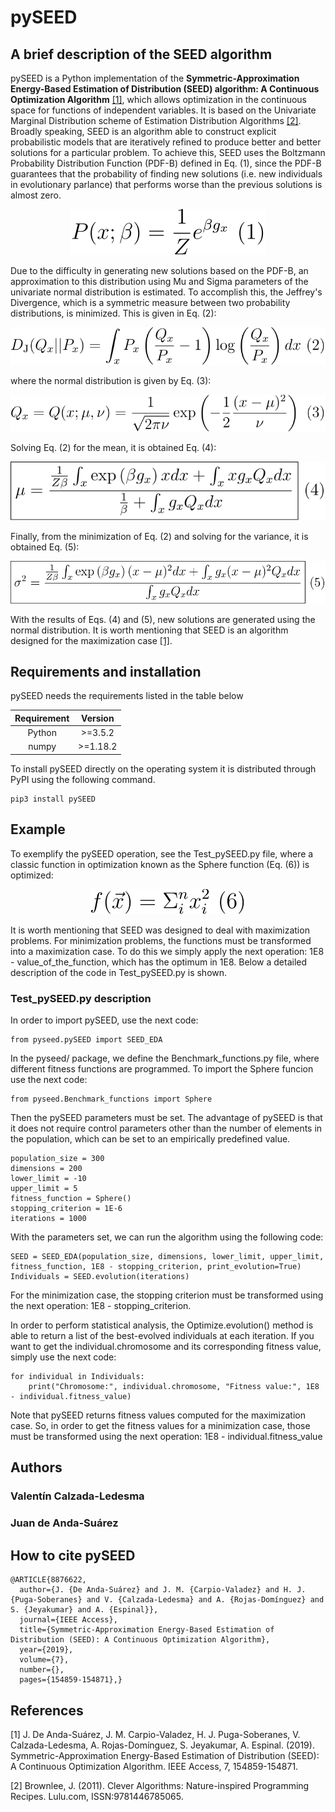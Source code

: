 # pySEED
## A brief description of the SEED algorithm
pySEED is a Python implementation of the **Symmetric-Approximation Energy-Based Estimation of Distribution (SEED) algorithm: A Continuous Optimization Algorithm** [[1]](#1), which allows optimization in the continuous space for functions of independent variables. It is based on the Univariate Marginal Distribution scheme  of Estimation Distribution Algorithms [[2]](#2). Broadly speaking, SEED is an algorithm able to construct explicit probabilistic models that are iteratively refined to produce better and better solutions for a particular problem. To achieve this, SEED uses the Boltzmann Probability Distribution Function (PDF-B) defined in Eq. (1), since the PDF-B guarantees that the probability of finding new solutions (i.e. new individuals in evolutionary parlance) that performs worse than the previous solutions is almost zero.
<p align="center"><img src="img/eq1.svg" /><p>



Due to the difficulty in generating new solutions based on the PDF-B, an approximation to this distribution using Mu and Sigma parameters of the univariate normal distribution is estimated. To accomplish this, the Jeffrey's Divergence, which is a symmetric measure between two probability distributions, is minimized. This is given in Eq. (2):

<p align="center"><img src="img/2.svg" /><p>

where the normal distribution is given by Eq. (3):

<p align="center"><img src="img/eq3.svg" /><p>

Solving Eq. (2) for the mean, it is obtained Eq. (4):

<p align="center"><img src="img/eq4.svg" /><p>

Finally, from the minimization of Eq. (2) and solving for the variance, it is obtained Eq. (5):

<p align="center"><img src="img/eq5.svg" /><p>

With the results of Eqs. (4) and (5), new solutions are generated using the normal distribution. It is worth mentioning that SEED is an algorithm designed for the maximization case [[1]](#1).

## Requirements and installation
pySEED needs the requirements listed in the table below

| Requirement | Version |
| :---: | :---: |
| Python | >=3.5.2 |
| numpy | >=1.18.2 |

To install pySEED directly on the operating system it is distributed through PyPI using the following command.
```
pip3 install pySEED
```
## Example
To exemplify the pySEED operation, see the Test_pySEED.py file, where a classic function in optimization known as the Sphere function (Eq. (6)) is optimized:

<p align="center"><img src="img/eq6.svg" /><p>


It is worth mentioning that SEED was designed to deal with maximization problems. For minimization problems, the functions must be transformed into a maximization case. To do this we simply apply the next operation: 1E8 - value_of_the_function, which has the optimum in 1E8. Below a detailed description of the code in Test_pySEED.py is shown.


### Test_pySEED.py description
In order to import pySEED, use the next code:


```
from pyseed.pySEED import SEED_EDA
```


In the pyseed/ package, we define the Benchmark_functions.py file, where different fitness functions are programmed. To import the Sphere funcion use the next code:

```
from pyseed.Benchmark_functions import Sphere
```

Then the pySEED parameters must be set. The advantage of pySEED is that it does not require control parameters other than the number of elements in the population, which can be set to an empirically predefined value.


```
population_size = 300
dimensions = 200
lower_limit = -10
upper_limit = 5
fitness_function = Sphere()
stopping_criterion = 1E-6
iterations = 1000
```

With the parameters set, we can run the algorithm using the following code:

```
SEED = SEED_EDA(population_size, dimensions, lower_limit, upper_limit, fitness_function, 1E8 - stopping_criterion, print_evolution=True)
Individuals = SEED.evolution(iterations)
```

For the minimization case, the stopping criterion must be transformed using the next operation: 1E8 - stopping_criterion.

In order to perform statistical analysis, the Optimize.evolution() method is able to return a list of the best-evolved individuals at each iteration. If you want to get the individual.chromosome and its corresponding fitness value, simply use the next code: 

```
for individual in Individuals:
    print("Chromosome:", individual.chromosome, "Fitness value:", 1E8 - individual.fitness_value)
```

Note that pySEED returns fitness values computed for the maximization case. So, in order to get the fitness values for a minimization case, those must be transformed using the next operation: 1E8 - individual.fitness_value



## Authors
### Valentín Calzada-Ledesma
### Juan de Anda-Suárez

## How to cite pySEED
```
@ARTICLE{8876622,
  author={J. {De Anda-Suárez} and J. M. {Carpio-Valadez} and H. J. {Puga-Soberanes} and V. {Calzada-Ledesma} and A. {Rojas-Domínguez} and S. {Jeyakumar} and A. {Espinal}},
  journal={IEEE Access},
  title={Symmetric-Approximation Energy-Based Estimation of Distribution (SEED): A Continuous Optimization Algorithm},
  year={2019},
  volume={7},
  number={},
  pages={154859-154871},}
```


## References
<a id="1">[1]</a>
J. De Anda-Suárez, J. M. Carpio-Valadez, H. J. Puga-Soberanes, V. Calzada-Ledesma, A. Rojas-Domínguez, S. Jeyakumar, A. Espinal. (2019). Symmetric-Approximation Energy-Based Estimation of Distribution (SEED): A Continuous Optimization Algorithm.
IEEE Access, 7, 154859-154871.

<a id="2">[2]</a>
Brownlee, J. (2011).
Clever Algorithms: Nature-inspired Programming Recipes.
Lulu.com, ISSN:9781446785065.
